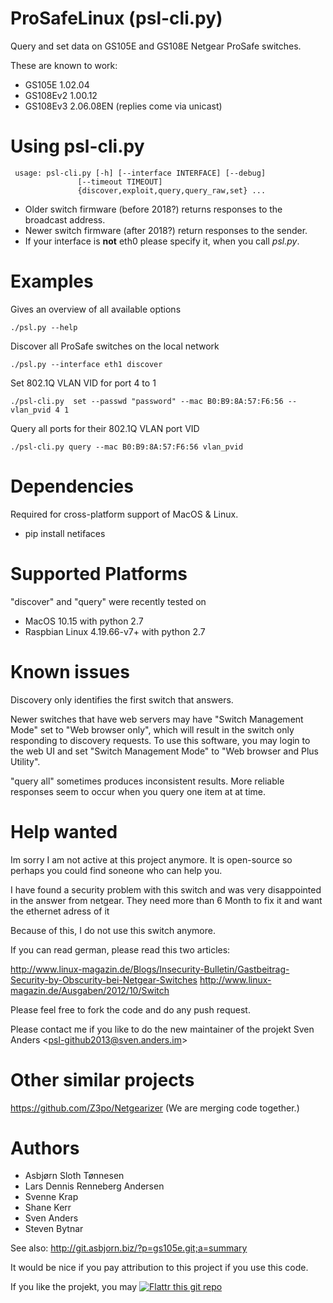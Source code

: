 # ProSafeLinux (psl-cli.py)

Query and set data on GS105E and GS108E Netgear ProSafe switches.

These are known to work:
 * GS105E 1.02.04
 * GS108Ev2 1.00.12
 * GS108Ev3 2.06.08EN (replies come via unicast)

# Using psl-cli.py

     usage: psl-cli.py [-h] [--interface INTERFACE] [--debug]
                   [--timeout TIMEOUT]
                   {discover,exploit,query,query_raw,set} ...

 * Older switch firmware (before 2018?) returns responses to the broadcast address.
 * Newer switch firmware (after 2018?) return responses to the sender.
 * If your interface is **not** eth0 please specify it, when you call *psl.py*.

# Examples

Gives an overview of all available options

    ./psl.py --help

Discover all ProSafe switches on the local network

    ./psl.py --interface eth1 discover

Set 802.1Q VLAN VID for port 4 to 1

    ./psl-cli.py  set --passwd "password" --mac B0:B9:8A:57:F6:56 --vlan_pvid 4 1

Query all ports for their 802.1Q VLAN port VID

    ./psl-cli.py query --mac B0:B9:8A:57:F6:56 vlan_pvid

# Dependencies

Required for cross-platform support of MacOS & Linux.
 - pip install netifaces

# Supported Platforms

"discover" and "query" were recently tested on
 * MacOS 10.15 with python 2.7
 * Raspbian Linux 4.19.66-v7+ with python 2.7

# Known issues

Discovery only identifies the first switch that answers.

Newer switches that have web servers may have "Switch Management Mode" set to "Web browser only", which will result in the switch only responding to discovery requests. To use this software, you may login to the web UI and set "Switch Management Mode" to "Web browser and Plus Utility".

"query all" sometimes produces inconsistent results. More reliable responses seem to occur when you query one item at at time.

# Help wanted

Im sorry I am not active at this project anymore. It is open-source so perhaps you could find soneone who can help you.
 
I have found a security problem with this switch and was very disappointed in the answer from netgear. They need more than 6 Month to fix it and want the ethernet adress of it
 
Because of this, I do not use this switch anymore.
 
If you can read german, please read this two articles:
 
http://www.linux-magazin.de/Blogs/Insecurity-Bulletin/Gastbeitrag-Security-by-Obscurity-bei-Netgear-Switches
http://www.linux-magazin.de/Ausgaben/2012/10/Switch

Please feel free to fork the code and do any push request.

Please contact me if you like to do the new maintainer of the projekt Sven Anders &lt;psl-github2013@sven.anders.im&gt;

# Other similar projects

https://github.com/Z3po/Netgearizer (We are merging code together.)

# Authors

* Asbjørn Sloth Tønnesen 
* Lars Dennis Renneberg Andersen
* Svenne Krap
* Shane Kerr
* Sven Anders
* Steven Bytnar

See also: http://git.asbjorn.biz/?p=gs105e.git;a=summary

It would be nice if you pay attribution to this project if you use this code.

If you like the projekt, you may [![Flattr this git repo](http://api.flattr.com/button/flattr-badge-large.png)](https://flattr.com/submit/auto?user_id=tabacha&url=https://github.com/tabacha/ProSafeLinux&title=ProSafeLinux&language=&tags=github&category=software)
